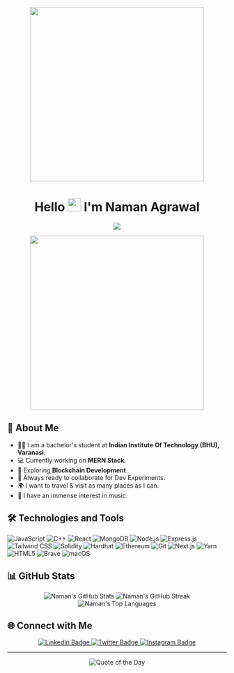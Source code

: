 <div align="center">
  <img src="https://cdn.dribbble.com/users/2401141/screenshots/15648422/media/a5c4b60c8ac10cf1b44c455c1f44f7d1.gif" width="400" />
</div>

<h1 align="center">Hello <img src="https://emojis.slackmojis.com/emojis/images/1531849430/4246/blob-sunglasses.gif?1531849430" width="30"/> I'm Naman Agrawal</h1>

<p align="center">
  <a href="https://github.com/DenverCoder1/readme-typing-svg"><img src="https://readme-typing-svg.herokuapp.com?font=Fira+Code&pause=1000&color=F74747&width=435&lines=MERN-Stack+Developer;C%2B%2B+%7C+DS+%7C+Algorithm;Next.js+%7C+Node.js+%7C+MongoDB;Blockchain+Enthusiast"></a>
</p>

<div align="center">
  <img src="https://media.giphy.com/media/Dh5q0sShxgp13DwrvG/giphy.gif" width="400" />
</div>

## 💫 About Me

- 👨‍🎓 I am a bachelor's student at **Indian Institute Of Technology (BHU), Varanasi**.
- 💻 Currently working on **MERN Stack**.
- 🌱 Exploring **Blockchain Development**.
- 🚀 Always ready to collaborate for Dev Experiments.
- 🌍 I want to travel & visit as many places as I can.
- 🎵 I have an immense interest in music.

## 🛠️ Technologies and Tools

![JavaScript](https://img.shields.io/badge/JavaScript-F7DF1E?style=for-the-badge&logo=javascript&logoColor=black)
![C++](https://img.shields.io/badge/C%2B%2B-00599C?style=for-the-badge&logo=c%2B%2B&logoColor=white)
![React](https://img.shields.io/badge/React-61DAFB?style=for-the-badge&logo=react&logoColor=black)
![MongoDB](https://img.shields.io/badge/MongoDB-47A248?style=for-the-badge&logo=mongodb&logoColor=white)
![Node.js](https://img.shields.io/badge/Node.js-339933?style=for-the-badge&logo=node.js&logoColor=white)
![Express.js](https://img.shields.io/badge/Express.js-000000?style=for-the-badge&logo=express&logoColor=white)
![Tailwind CSS](https://img.shields.io/badge/Tailwind_CSS-06B6D4?style=for-the-badge&logo=tailwind-css&logoColor=white)
![Solidity](https://img.shields.io/badge/Solidity-363636?style=for-the-badge&logo=solidity&logoColor=white)
![Hardhat](https://img.shields.io/badge/Hardhat-F6F4C2?style=for-the-badge&logo=hardhat&logoColor=black)
![Ethereum](https://img.shields.io/badge/Ethereum-3C3C3D?style=for-the-badge&logo=ethereum&logoColor=white)
![Git](https://img.shields.io/badge/Git-F05032?style=for-the-badge&logo=git&logoColor=white)
![Next.js](https://img.shields.io/badge/Next.js-000000?style=for-the-badge&logo=next.js&logoColor=white)
![Yarn](https://img.shields.io/badge/Yarn-2C8EBB?style=for-the-badge&logo=yarn&logoColor=white)
![HTML5](https://img.shields.io/badge/HTML5-E34F26?style=for-the-badge&logo=html5&logoColor=white)
![Brave](https://img.shields.io/badge/Brave-FB542B?style=for-the-badge&logo=brave&logoColor=white)
![macOS](https://img.shields.io/badge/macOS-000000?style=for-the-badge&logo=apple&logoColor=white)

## 📊 GitHub Stats

<div align="center">
  <img src="https://github-readme-stats.vercel.app/api?username=NamanAg0502&show_icons=true&theme=radical&hide_border=true&border_radius=5" alt="Naman's GitHub Stats" />
  <img src="https://github-readme-streak-stats.herokuapp.com?user=NamanAg0502&theme=radical&hide_border=true&border_radius=5" alt="Naman's GitHub Streak" />
</div>

<div align="center">
  <img src="https://github-readme-stats.vercel.app/api/top-langs/?username=NamanAg0502&theme=radical&hide_border=true&border_radius=5&layout=compact" alt="Naman's Top Languages" />
</div>

## 🌐 Connect with Me

<p align="center">
  <a href="https://www.linkedin.com/in/namanagrwal" target="_blank">
    <img src="https://img.shields.io/badge/-LinkedIn-0A66C2?style=for-the-badge&logo=linkedin&logoColor=white" alt="LinkedIn Badge">
  </a>
  <a href="https://twitter.com/Naman_Agrwl" target="_blank">
    <img src="https://img.shields.io/badge/-Twitter-1DA1F2?style=for-the-badge&logo=twitter&logoColor=white" alt="Twitter Badge">
  </a>
  <a href="https://www.instagram.com/_nmn_agrwl_" target="_blank">
    <img src="https://img.shields.io/badge/-Instagram-E4405F?style=for-the-badge&logo=instagram&logoColor=white" alt="Instagram Badge">
  </a>
</p>

---

<div align="center">
  <img src="https://quotes-github-readme.vercel.app/api?type=horizontal&theme=radical" alt="Quote of the Day" />
</div>
